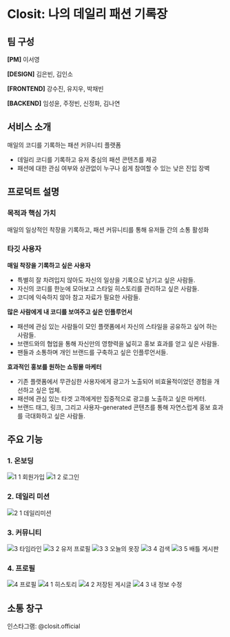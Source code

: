 # Closit: 나의 데일리 패션 기록장

## 팀 구성

**[PM]** 이서영

**[DESIGN]** 김은빈, 김인소

**[FRONTEND]** 강수진, 유지우, 박채빈

**[BACKEND]** 임성윤, 주정빈, 신정화, 김나연

## 서비스 소개

매일의 코디를 기록하는 패션 커뮤니티 플랫폼

- 데일리 코디를 기록하고 유저 중심의 패션 콘텐츠를 제공
- 패션에 대한 관심 여부와 상관없이 누구나 쉽게 참여할 수 있는 낮은 진입 장벽

## 프로덕트 설명

### 목적과 핵심 가치

매일의 일상적인 착장을 기록하고, 패션 커뮤니티를 통해 유저들 간의 소통 활성화

### 타깃 사용자

**매일 착장을 기록하고 싶은 사용자**

  - 특별히 잘 차려입지 않아도 자신의 일상을 기록으로 남기고 싶은 사람들.
  - 자신의 코디를 한눈에 모아보고 스타일 히스토리를 관리하고 싶은 사람들.
  - 코디에 익숙하지 않아 참고 자료가 필요한 사람들.

**많은 사람에게 내 코디를 보여주고 싶은 인플루언서**

  - 패션에 관심 있는 사람들이 모인 플랫폼에서 자신의 스타일을 공유하고 싶어 하는 사람들.
  - 브랜드와의 협업을 통해 자신만의 영향력을 넓히고 홍보 효과를 얻고 싶은 사람들.
  - 팬들과 소통하며 개인 브랜드를 구축하고 싶은 인플루언서들.

**효과적인 홍보를 원하는 쇼핑몰 마케터**

  - 기존 플랫폼에서 무관심한 사용자에게 광고가 노출되어 비효율적이었던 경험을 개선하고 싶은 업체.
  - 패션에 관심 있는 타겟 고객에게만 집중적으로 광고를 노출하고 싶은 마케터.
  - 브랜드 태그, 링크, 그리고 사용자-generated 콘텐츠를 통해 자연스럽게 홍보 효과를 극대화하고 싶은 사람들.

## 주요 기능

### 1. 온보딩

![1 1 회원가입](https://github.com/user-attachments/assets/d714e9c9-d05c-43dc-9924-bd13fe951550)
![1 2 로그인](https://github.com/user-attachments/assets/739664d9-fc55-4776-9e49-3265c056a9a9)

### 2. 데일리 미션

![2 1 데일리미션](https://github.com/user-attachments/assets/718198b5-9bd7-48d4-b8cf-32899eaf21f4)

### 3. 커뮤니티

![3  타임라인](https://github.com/user-attachments/assets/236de7bf-cd0a-4028-ad42-bae86d62ef61)
![3 2 유저 프로필](https://github.com/user-attachments/assets/8ad31922-1186-4495-8c78-32a79c16dd51)
![3 3 오늘의 옷장](https://github.com/user-attachments/assets/72fe925f-35f5-40ec-9244-e5bce82e954f)
![3 4 검색](https://github.com/user-attachments/assets/409918db-7f77-400d-ab4e-8acaf32444b5)
![3 5 배틀 게시판](https://github.com/user-attachments/assets/757184b7-3595-4e2b-af62-776da616bd0c)

### 4. 프로필

![4 프로필](https://github.com/user-attachments/assets/845b29c5-f4c1-432b-89f4-9d71f8d55a39)
![4 1 히스토리](https://github.com/user-attachments/assets/4956f78f-5138-4a7b-9a2c-90168c24f4fa)
![4 2 저장된 게시글](https://github.com/user-attachments/assets/7a9a0b22-7c43-40db-b538-2c74ee820c6b)
![4 3 내 정보 수정](https://github.com/user-attachments/assets/16fcf4a3-bf5c-4fcd-854c-5d9e9e3571c0)

## 소통 창구

인스타그램: @closit.official
